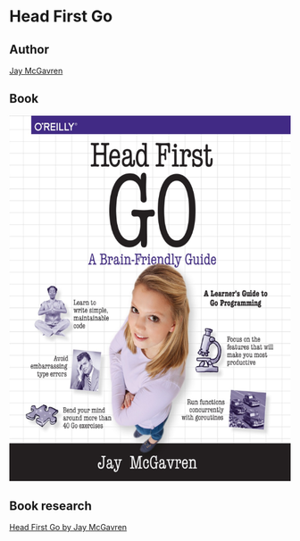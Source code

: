 # Head First Go

## Author

[Jay McGavren](https://headfirstgo.com/)

## Book

<img src="./resources/img/head-first-go-book.png" alt="O'REILLY's Head First Go by Jay McGavren">

## Book research

[Head First Go by Jay McGavren](https://www.google.com/search?q=Head+First+Go+by+Jay+McGavren)